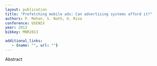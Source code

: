 ```yaml
---
layout: publication
title: "Prefetching mobile ads: Can advertising systems afford it?"
authors: P. Mohan, S. Nath, O. Riva
conference: USENIX
year: 2013
bibkey: MNR2013

additional_links:
   - {name: "", url: ""}
---
```

Abstract
